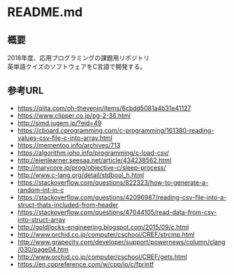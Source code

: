 # README.md

## 概要

2018年度、応用プログラミングの課題用リポジトリ  
英単語クイズのソフトウェアをC言語で開発する。

## 参考URL

* <https://qiita.com/oh-thevenin/items/6cbdd5081a4b31e41127>
* <https://www.clipper.co.jp/pg-2-36.html>  
* <http://simd.jugem.jp/?eid=49>  
* <https://cboard.cprogramming.com/c-programming/161380-reading-values-csv-file-c-into-array.html>  
* <https://mementoo.info/archives/713>  
* <https://algorithm.joho.info/programming/c-load-csv/>  
* <http://eienlearner.seesaa.net/article/434238562.html>  
* <http://marycore.jp/prog/objective-c/sleep-process/>
* <http://www.c-lang.org/detail/stdbool_h.html>
* <https://stackoverflow.com/questions/822323/how-to-generate-a-random-int-in-c>
* <https://stackoverflow.com/questions/42096987/reading-csv-file-into-a-struct-thats-included-from-header>
* <https://stackoverflow.com/questions/47044105/read-data-from-csv-into-struct-array>
* <http://goldilocks-engineering.blogspot.com/2015/09/c.html>
* <http://www.orchid.co.jp/computer/cschool/CREF/strcmp.html>
* <http://www.grapecity.com/developer/support/powernews/column/clang/030/page04.htm>
* <http://www.orchid.co.jp/computer/cschool/CREF/gets.html>
* <https://en.cppreference.com/w/cpp/io/c/fprintf>